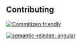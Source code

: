 ## Contributing

[![Commitizen friendly](https://img.shields.io/badge/commitizen-friendly-brightgreen.svg)](http://commitizen.github.io/cz-cli/)

[![semantic-release: angular](https://img.shields.io/badge/semantic--release-angular-e10079?logo=semantic-release)](https://github.com/semantic-release/semantic-release)

